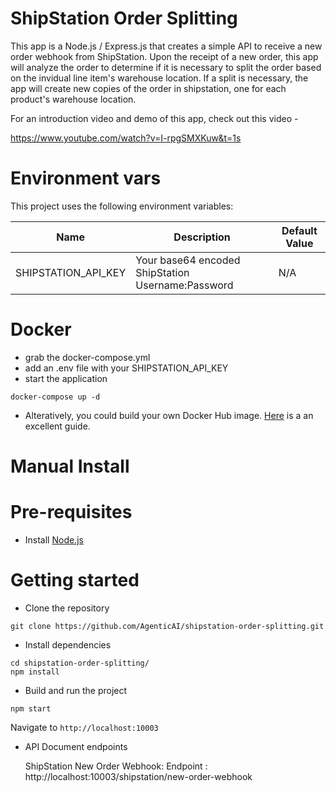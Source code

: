 # ShipStation Order Splitting

This app is a Node.js / Express.js that creates a simple API to receive a new order webhook from ShipStation.  Upon the receipt of a new order, this app will analyze the order to determine if it is necessary to split the order based on the invidual line item's warehouse location.  If a split is necessary, the app will create new copies of the order in shipstation, one for each product's warehouse location.

For an introduction video and demo of this app, check out this video - 

https://www.youtube.com/watch?v=I-rpgSMXKuw&t=1s

# Environment vars
This project uses the following environment variables:

| Name                          | Description                         | Default Value                                  |
| ----------------------------- | ------------------------------------| -----------------------------------------------|
|SHIPSTATION_API_KEY           | Your base64 encoded ShipStation Username:Password          | N/A      |

# Docker
- grab the docker-compose.yml
- add an .env file with your SHIPSTATION_API_KEY
- start the application
```
docker-compose up -d
```
- Alteratively, you could build your own Docker Hub image. [Here](https://buddy.works/guides/how-dockerize-node-application#part-2-dockerizing-nodejs-application) is a an excellent guide.

# Manual Install
# Pre-requisites
- Install [Node.js](https://nodejs.org/en/)


# Getting started
- Clone the repository
```
git clone https://github.com/AgenticAI/shipstation-order-splitting.git
```
- Install dependencies
```
cd shipstation-order-splitting/
npm install
```
- Build and run the project
```
npm start
```
  Navigate to `http://localhost:10003`

- API Document endpoints

  ShipStation New Order Webhook: Endpoint : http://localhost:10003/shipstation/new-order-webhook
  
  
